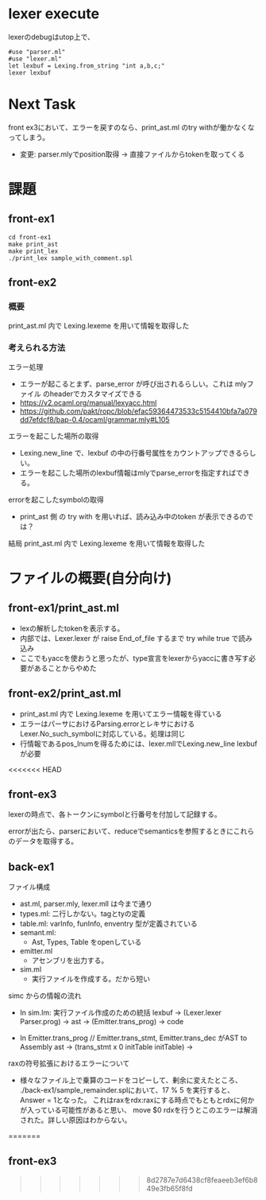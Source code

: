 # lexer execute
lexerのdebugはutop上で、

```
#use "parser.ml"
#use "lexer.ml"
let lexbuf = Lexing.from_string "int a,b,c;"
lexer lexbuf
```
# Next Task

front ex3において、エラーを戻すのなら、print_ast.ml のtry withが働かなくなってしまう。
- 変更: parser.mlyでposition取得 -> 直接ファイルからtokenを取ってくる

# 課題

## front-ex1
```
cd front-ex1
make print_ast
make print_lex
./print_lex sample_with_comment.spl
```

## front-ex2

### 概要

print_ast.ml 内で Lexing.lexeme を用いて情報を取得した

### 考えられる方法

エラー処理
- エラーが起こるとまず、parse_error が呼び出されるらしい。これは mlyファイル のheaderでカスタマイズできる
- https://v2.ocaml.org/manual/lexyacc.html
- https://github.com/pakt/ropc/blob/efac59364473533c5154410bfa7a079dd7efdcf8/bap-0.4/ocaml/grammar.mly#L105

エラーを起こした場所の取得
- Lexing.new_line で、lexbuf の中の行番号属性をカウントアップできるらしい。
- エラーを起こした場所のlexbuf情報はmlyでparse_errorを指定すればできる。

errorを起こしたsymbolの取得
- print_ast 側 の try with を用いれば、読み込み中のtoken が表示できるのでは？

結局 print_ast.ml 内で Lexing.lexeme を用いて情報を取得した


# ファイルの概要(自分向け)

## front-ex1/print_ast.ml
- lexの解析したtokenを表示する。
- 内部では、Lexer.lexer が raise End_of_file するまで try while true で読み込み
- ここでもyaccを使おうと思ったが、type宣言をlexerからyaccに書き写す必要があることからやめた

## front-ex2/print_ast.ml
- print_ast.ml 内で Lexing.lexeme を用いてエラー情報を得ている
- エラーはパーサにおけるParsing.errorとレキサにおけるLexer.No_such_symbolに対応している。処理は同じ
- 行情報であるpos_lnumを得るためには、lexer.mllでLexing.new_line lexbuf が必要


<<<<<<< HEAD
## front-ex3

lexerの時点で、各トークンにsymbolと行番号を付加して記録する。

errorが出たら、parserにおいて、reduceでsemanticsを参照するときにこれらのデータを取得する。


## back-ex1

ファイル構成
- ast.ml, parser.mly, lexer.mll は今まで通り
- types.ml: 二行しかない。tagとtyの定義
- table.ml: varInfo, funInfo, enventry 型が定義されている
- semant.ml: 
    - Ast, Types, Table をopenしている
- emitter.ml
    - アセンブリを出力する。
- sim.ml
    - 実行ファイルを作成する。だから短い
    
simc からの情報の流れ
- In sim.lm: 実行ファイル作成のための統括
lexbuf -> (Lexer.lexer Parser.prog) -> ast
-> (Emitter.trans_prog) -> code

- In Emitter.trans_prog
// Emitter.trans_stmt, Emitter.trans_dec がAST to Assembly
ast -> (trans_stmt x 0 initTable initTable) -> 

raxの符号拡張におけるエラーについて
- 様々なファイル上で乗算のコードをコピーして、剰余に変えたところ、
./back-ex1/sample_remainder.splにおいて、17 % 5 を実行すると、Answer = 1となった。
これはraxをrdx:raxにする時点でもともとrdxに何かが入っている可能性があると思い、
move $0 rdxを行うとこのエラーは解消された。詳しい原因はわからない。

 
=======
## front-ex3
>>>>>>> 8d2787e7d6438cf8feaeeb3ef6b849e3fb65f8fd
